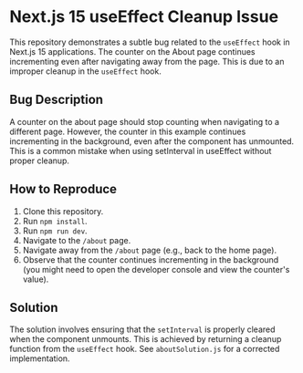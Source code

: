 # Next.js 15 useEffect Cleanup Issue

This repository demonstrates a subtle bug related to the `useEffect` hook in Next.js 15 applications.  The counter on the About page continues incrementing even after navigating away from the page. This is due to an improper cleanup in the `useEffect` hook.

## Bug Description

A counter on the about page should stop counting when navigating to a different page.  However, the counter in this example continues incrementing in the background, even after the component has unmounted.  This is a common mistake when using setInterval in useEffect without proper cleanup.

## How to Reproduce

1. Clone this repository.
2. Run `npm install`.
3. Run `npm run dev`.
4. Navigate to the `/about` page.
5. Navigate away from the `/about` page (e.g., back to the home page).
6. Observe that the counter continues incrementing in the background (you might need to open the developer console and view the counter's value).

## Solution

The solution involves ensuring that the `setInterval` is properly cleared when the component unmounts.  This is achieved by returning a cleanup function from the `useEffect` hook.  See `aboutSolution.js` for a corrected implementation.